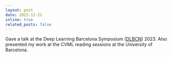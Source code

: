 ```yaml
---
layout: post
date: 2023-12-21
inline: true
related_posts: false
---
```


Gave a talk at the Deep Learning Barcelona Symposium ([DLBCN](https://sites.google.com/view/dlbcn2023/)) 2023. Also presented my work at the CVML reading sessions at the University of Barcelona.

